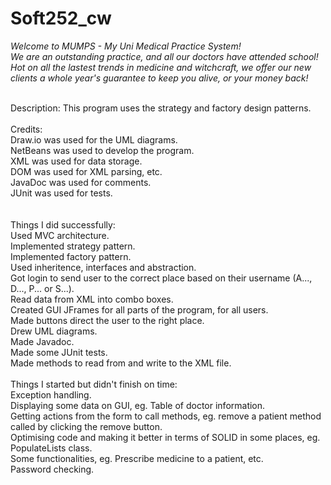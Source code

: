 # Soft252_cw

<em>Welcome to MUMPS - My Uni Medical Practice System!<br/>
  We are an outstanding practice, and all our doctors have attended school!
Hot on all the lastest trends in medicine and witchcraft, we offer our new clients a whole year's guarantee to keep you alive, or your money back!</em>
<br/><br/><p>Description:
This program uses the strategy and factory design patterns.
<br/><br/>
Credits:<br/>
Draw.io was used for the UML diagrams.<br/>
NetBeans was used to develop the program.<br/>
XML was used for data storage.<br/>
DOM was used for XML parsing, etc.<br/>
JavaDoc was used for comments.<br/>
JUnit was used for tests.<br/>
<br/><br/>
Things I did successfully:<br/>
Used MVC architecture.<br/>
Implemented strategy pattern.<br/>
Implemented factory pattern.<br/>
Used inheritence, interfaces and abstraction.<br/>
Got login to send user to the correct place based on their username (A..., D..., P... or S...).<br/>
Read data from XML into combo boxes.<br/>
Created GUI JFrames for all parts of the program, for all users.<br/>
Made buttons direct the user to the right place.<br/>
Drew UML diagrams.<br/>
Made Javadoc.<br/>
Made some JUnit tests.<br/>
Made methods to read from and write to the XML file.
<br/><br/>
Things I started but didn't finish on time:<br/>
Exception handling.<br/>
Displaying some data on GUI, eg. Table of doctor information.<br/>
Getting actions from the form to call methods, eg. remove a patient method called by clicking the remove button.<br/>
Optimising code and making it better in terms of SOLID in some places, eg. PopulateLists class.<br/>
Some functionalities, eg. Prescribe medicine to a patient, etc.<br/>
Password checking.</p>
